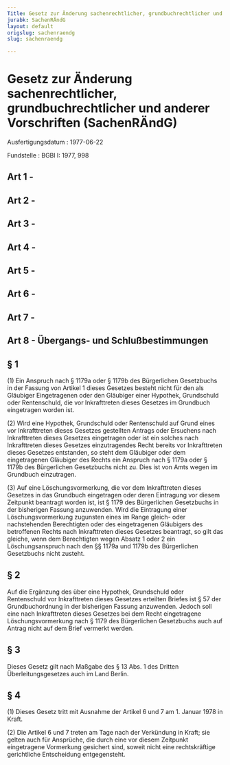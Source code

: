 ```yaml
---
Title: Gesetz zur Änderung sachenrechtlicher, grundbuchrechtlicher und anderer Vorschriften
jurabk: SachenRÄndG
layout: default
origslug: sachenraendg
slug: sachenraendg

---
```


# Gesetz zur Änderung sachenrechtlicher, grundbuchrechtlicher und anderer Vorschriften (SachenRÄndG)

Ausfertigungsdatum
:   1977-06-22

Fundstelle
:   BGBl I: 1977, 998



## Art 1 - 



## Art 2 - 



## Art 3 - 



## Art 4 - 



## Art 5 - 



## Art 6 - 



## Art 7 - 



## Art 8 - Übergangs- und Schlußbestimmungen



## § 1

(1) Ein Anspruch nach § 1179a oder § 1179b des Bürgerlichen
Gesetzbuchs in der Fassung von Artikel 1 dieses Gesetzes besteht nicht
für den als Gläubiger Eingetragenen oder den Gläubiger einer Hypothek,
Grundschuld oder Rentenschuld, die vor Inkrafttreten dieses Gesetzes
im Grundbuch eingetragen worden ist.

(2) Wird eine Hypothek, Grundschuld oder Rentenschuld auf Grund eines
vor Inkrafttreten dieses Gesetzes gestellten Antrags oder Ersuchens
nach Inkrafttreten dieses Gesetzes eingetragen oder ist ein solches
nach Inkrafttreten dieses Gesetzes einzutragendes Recht bereits vor
Inkrafttreten dieses Gesetzes entstanden, so steht dem Gläubiger oder
dem eingetragenen Gläubiger des Rechts ein Anspruch nach § 1179a oder
§ 1179b des Bürgerlichen Gesetzbuchs nicht zu. Dies ist von Amts wegen
im Grundbuch einzutragen.

(3) Auf eine Löschungsvormerkung, die vor dem Inkrafttreten dieses
Gesetzes in das Grundbuch eingetragen oder deren Eintragung vor diesem
Zeitpunkt beantragt worden ist, ist § 1179 des Bürgerlichen
Gesetzbuchs in der bisherigen Fassung anzuwenden. Wird die Eintragung
einer Löschungsvormerkung zugunsten eines im Range gleich- oder
nachstehenden Berechtigten oder des eingetragenen Gläubigers des
betroffenen Rechts nach Inkrafttreten dieses Gesetzes beantragt, so
gilt das gleiche, wenn dem Berechtigten wegen Absatz 1 oder 2 ein
Löschungsanspruch nach den §§ 1179a und 1179b des Bürgerlichen
Gesetzbuchs nicht zusteht.


## § 2

Auf die Ergänzung des über eine Hypothek, Grundschuld oder
Rentenschuld vor Inkrafttreten dieses Gesetzes erteilten Briefes ist §
57 der Grundbuchordnung in der bisherigen Fassung anzuwenden. Jedoch
soll eine nach Inkrafttreten dieses Gesetzes bei dem Recht
eingetragene Löschungsvormerkung nach § 1179 des Bürgerlichen
Gesetzbuchs auch auf Antrag nicht auf dem Brief vermerkt werden.


## § 3

Dieses Gesetz gilt nach Maßgabe des § 13 Abs. 1 des Dritten
Überleitungsgesetzes auch im Land Berlin.


## § 4

(1) Dieses Gesetz tritt mit Ausnahme der Artikel 6 und 7 am 1. Januar
1978 in Kraft.

(2) Die Artikel 6 und 7 treten am Tage nach der Verkündung in Kraft;
sie gelten auch für Ansprüche, die durch eine vor diesem Zeitpunkt
eingetragene Vormerkung gesichert sind, soweit nicht eine
rechtskräftige gerichtliche Entscheidung  entgegensteht.

